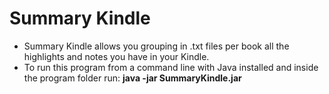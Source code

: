 # Summary Kindle

* Summary Kindle allows you grouping in .txt files per book all the highlights and notes you have in your Kindle.
* To run this program from a command line with Java installed and inside the program folder run: **java -jar SummaryKindle.jar**
